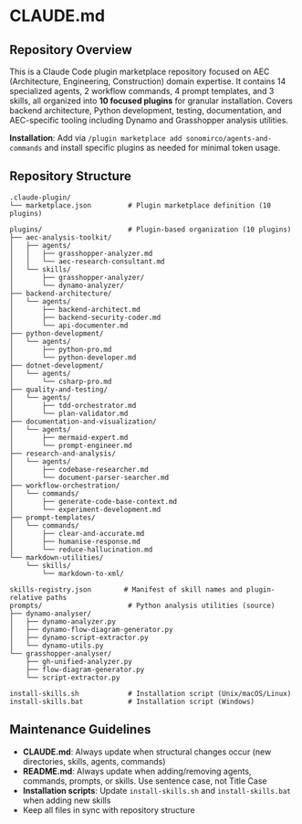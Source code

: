# CLAUDE.md

## Repository Overview

This is a Claude Code plugin marketplace repository focused on AEC (Architecture, Engineering, Construction) domain expertise. It contains 14 specialized agents, 2 workflow commands, 4 prompt templates, and 3 skills, all organized into **10 focused plugins** for granular installation. Covers backend architecture, Python development, testing, documentation, and AEC-specific tooling including Dynamo and Grasshopper analysis utilities.

**Installation**: Add via `/plugin marketplace add sonomirco/agents-and-commands` and install specific plugins as needed for minimal token usage.

## Repository Structure

```
.claude-plugin/
└── marketplace.json         # Plugin marketplace definition (10 plugins)

plugins/                     # Plugin-based organization (10 plugins)
├── aec-analysis-toolkit/
│   ├── agents/
│   │   ├── grasshopper-analyzer.md
│   │   └── aec-research-consultant.md
│   └── skills/
│       ├── grasshopper-analyzer/
│       └── dynamo-analyzer/
├── backend-architecture/
│   └── agents/
│       ├── backend-architect.md
│       ├── backend-security-coder.md
│       └── api-documenter.md
├── python-development/
│   └── agents/
│       ├── python-pro.md
│       └── python-developer.md
├── dotnet-development/
│   └── agents/
│       └── csharp-pro.md
├── quality-and-testing/
│   └── agents/
│       ├── tdd-orchestrator.md
│       └── plan-validator.md
├── documentation-and-visualization/
│   └── agents/
│       ├── mermaid-expert.md
│       └── prompt-engineer.md
├── research-and-analysis/
│   └── agents/
│       ├── codebase-researcher.md
│       └── document-parser-searcher.md
├── workflow-orchestration/
│   └── commands/
│       ├── generate-code-base-context.md
│       └── experiment-development.md
├── prompt-templates/
│   └── commands/
│       ├── clear-and-accurate.md
│       ├── humanise-response.md
│       └── reduce-hallucination.md
└── markdown-utilities/
    └── skills/
        └── markdown-to-xml/

skills-registry.json        # Manifest of skill names and plugin-relative paths
prompts/                     # Python analysis utilities (source)
├── dynamo-analyser/
│   ├── dynamo-analyzer.py
│   ├── dynamo-flow-diagram-generator.py
│   ├── dynamo-script-extractor.py
│   └── dynamo-utils.py
└── grasshopper-analyser/
    ├── gh-unified-analyzer.py
    ├── flow-diagram-generator.py
    └── script-extractor.py

install-skills.sh            # Installation script (Unix/macOS/Linux)
install-skills.bat           # Installation script (Windows)
```

## Maintenance Guidelines

- **CLAUDE.md**: Always update when structural changes occur (new directories, skills, agents, commands)
- **README.md**: Always update when adding/removing agents, commands, prompts, or skills. Use sentence case, not Title Case
- **Installation scripts**: Update `install-skills.sh` and `install-skills.bat` when adding new skills
- Keep all files in sync with repository structure
